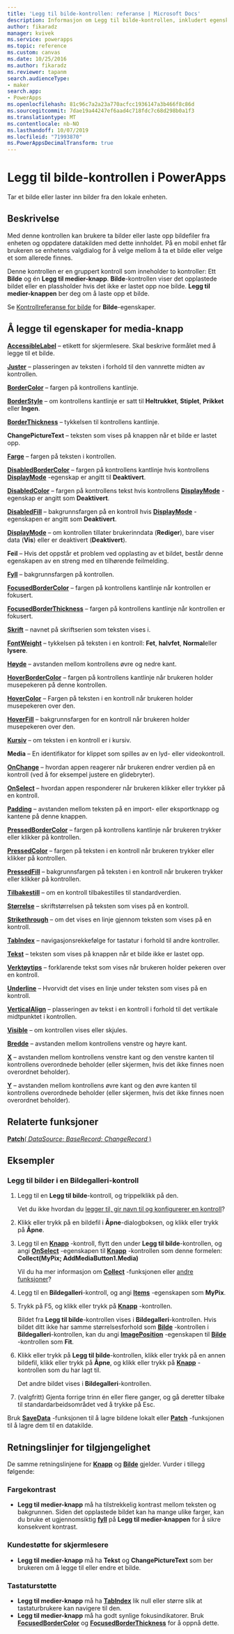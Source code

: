 ```yaml
---
title: 'Legg til bilde-kontrollen: referanse | Microsoft Docs'
description: Informasjon om Legg til bilde-kontrollen, inkludert egenskaper og eksempler
author: fikaradz
manager: kvivek
ms.service: powerapps
ms.topic: reference
ms.custom: canvas
ms.date: 10/25/2016
ms.author: fikaradz
ms.reviewer: tapanm
search.audienceType:
- maker
search.app:
- PowerApps
ms.openlocfilehash: 81c96c7a2a23a770acfcc1936147a3b466f8c86d
ms.sourcegitcommit: 7dae19a44247ef6aad4c718fdc7c68d298b0a1f3
ms.translationtype: MT
ms.contentlocale: nb-NO
ms.lasthandoff: 10/07/2019
ms.locfileid: "71993870"
ms.PowerAppsDecimalTransform: true
---
```

# <a name="add-picture-control-in-powerapps"></a>Legg til bilde-kontrollen i PowerApps
Tar et bilde eller laster inn bilder fra den lokale enheten.

## <a name="description"></a>Beskrivelse
Med denne kontrollen kan brukere ta bilder eller laste opp bildefiler fra enheten og oppdatere datakilden med dette innholdet. På en mobil enhet får brukeren se enhetens valgdialog for å velge mellom å ta et bilde eller velge et som allerede finnes.

Denne kontrollen er en gruppert kontroll som inneholder to kontroller: Ett **Bilde** og én **Legg til medier-knapp**. **Bilde**-kontrollen viser det opplastede bildet eller en plassholder hvis det ikke er lastet opp noe bilde. **Legg til medier-knappen** ber deg om å laste opp et bilde.

Se [Kontrollreferanse for bilde](control-image.md) for **Bilde**-egenskaper.

## <a name="add-media-button-properties"></a>Å legge til egenskaper for media-knapp
**[AccessibleLabel](properties-accessibility.md)** – etikett for skjermlesere. Skal beskrive formålet med å legge til et bilde.

**[Juster](properties-text.md)** – plasseringen av teksten i forhold til den vannrette midten av kontrollen.

**[BorderColor](properties-color-border.md)** – fargen på kontrollens kantlinje.

**[BorderStyle](properties-color-border.md)** – om kontrollens kantlinje er satt til **Heltrukket**, **Stiplet**, **Prikket** eller **Ingen**.

**[BorderThickness](properties-color-border.md)** – tykkelsen til kontrollens kantlinje.

**ChangePictureText** – teksten som vises på knappen når et bilde er lastet opp.

**[Farge](properties-color-border.md)** – fargen på teksten i kontrollen.

**[DisabledBorderColor](properties-color-border.md)** – fargen på kontrollens kantlinje hvis kontrollens **[DisplayMode](properties-core.md)** -egenskap er angitt til **Deaktivert**.

**[DisabledColor](properties-color-border.md)** – fargen på kontrollens tekst hvis kontrollens **[DisplayMode](properties-core.md)** -egenskap er angitt som **Deaktivert**.

**[DisabledFill](properties-color-border.md)** – bakgrunnsfargen på en kontroll hvis **[DisplayMode](properties-core.md)** -egenskapen er angitt som **Deaktivert**.

**[DisplayMode](properties-core.md)** – om kontrollen tillater brukerinndata (**Rediger**), bare viser data (**Vis**) eller er deaktivert (**Deaktivert**).

**Feil** – Hvis det oppstår et problem ved opplasting av et bildet, består denne egenskapen av en streng med en tilhørende feilmelding.

**[Fyll](properties-color-border.md)** – bakgrunnsfargen på kontrollen.

**[FocusedBorderColor](properties-color-border.md)** – fargen på kontrollens kantlinje når kontrollen er fokusert.

**[FocusedBorderThickness](properties-color-border.md)** – fargen på kontrollens kantlinje når kontrollen er fokusert.

**[Skrift](properties-text.md)** – navnet på skriftserien som teksten vises i.

**[FontWeight](properties-text.md)** – tykkelsen på teksten i en kontroll: **Fet**, **halvfet**, **Normal**eller **lysere**.

**[Høyde](properties-size-location.md)** – avstanden mellom kontrollens øvre og nedre kant.

**[HoverBorderColor](properties-color-border.md)** – fargen på kontrollens kantlinje når brukeren holder musepekeren på denne kontrollen.

**[HoverColor](properties-color-border.md)** – Fargen på teksten i en kontroll når brukeren holder musepekeren over den.

**[HoverFill](properties-color-border.md)** – bakgrunnsfargen for en kontroll når brukeren holder musepekeren over den.

**[Kursiv](properties-text.md)** – om teksten i en kontroll er i kursiv.

**Media** – En identifikator for klippet som spilles av en lyd- eller videokontroll.

**[OnChange](properties-core.md)** – hvordan appen reagerer når brukeren endrer verdien på en kontroll (ved å for eksempel justere en glidebryter).

**[OnSelect](properties-core.md)** – hvordan appen responderer når brukeren klikker eller trykker på en kontroll.

**[Padding](properties-size-location.md)**  – avstanden mellom teksten på en import- eller eksportknapp og kantene på denne knappen.

**[PressedBorderColor](properties-color-border.md)** – fargen på kontrollens kantlinje når brukeren trykker eller klikker på kontrollen.

**[PressedColor](properties-color-border.md)** – fargen på teksten i en kontroll når brukeren trykker eller klikker på kontrollen.

**[PressedFill](properties-color-border.md)** – bakgrunnsfargen på teksten i en kontroll når brukeren trykker eller klikker på kontrollen.

**[Tilbakestill](properties-core.md)** – om en kontroll tilbakestilles til standardverdien.

**[Størrelse](properties-text.md)** – skriftstørrelsen på teksten som vises på en kontroll.

**[Strikethrough](properties-text.md)** – om det vises en linje gjennom teksten som vises på en kontroll.

**[TabIndex](properties-accessibility.md)** – navigasjonsrekkefølge for tastatur i forhold til andre kontroller.

**[Tekst](properties-core.md)** – teksten som vises på knappen når et bilde ikke er lastet opp.

**[Verktøytips](properties-core.md)** – forklarende tekst som vises når brukeren holder pekeren over en kontroll.

**[Underline](properties-text.md)**  – Hvorvidt det vises en linje under teksten som vises på en kontroll.

**[VerticalAlign](properties-text.md)** – plasseringen av tekst i en kontroll i forhold til det vertikale midtpunktet i kontrollen.

**[Visible](properties-core.md)** – om kontrollen vises eller skjules.

**[Bredde](properties-size-location.md)** – avstanden mellom kontrollens venstre og høyre kant.

**[X](properties-size-location.md)** – avstanden mellom kontrollens venstre kant og den venstre kanten til kontrollens overordnede beholder (eller skjermen, hvis det ikke finnes noen overordnet beholder).

**[Y](properties-size-location.md)** – avstanden mellom kontrollens øvre kant og den øvre kanten til kontrollens overordnede beholder (eller skjermen, hvis det ikke finnes noen overordnet beholder).

## <a name="related-functions"></a>Relaterte funksjoner
[**Patch**( *DataSource*; *BaseRecord*; *ChangeRecord* )](../functions/function-patch.md)

## <a name="examples"></a>Eksempler
### <a name="add-images-to-an-image-gallery-control"></a>Legg til bilder i en Bildegalleri-kontroll
1. Legg til en **Legg til bilde**-kontroll, og trippelklikk på den.
   
    Vet du ikke hvordan du [legger til, gir navn til og konfigurerer en kontroll](../add-configure-controls.md)?
2. Klikk eller trykk på en bildefil i **Åpne**-dialogboksen, og klikk eller trykk på **Åpne**.
3. Legg til en **[Knapp](control-button.md)** -kontroll, flytt den under **Legg til bilde**-kontrollen, og angi **[OnSelect](properties-core.md)** -egenskapen til **[Knapp](control-button.md)** -kontrollen som denne formelen:<br>
   **Collect(MyPix; AddMediaButton1.Media)**
   
    Vil du ha mer informasjon om **[Collect](../functions/function-clear-collect-clearcollect.md)** -funksjonen eller [andre funksjoner](../formula-reference.md)?
4. Legg til en **Bildegalleri**-kontroll, og angi **[Items](properties-core.md)** -egenskapen som **MyPix**.
5. Trykk på F5, og klikk eller trykk på **[Knapp](control-button.md)** -kontrollen.
   
    Bildet fra **Legg til bilde**-kontrollen vises i **Bildegalleri**-kontrollen. Hvis bildet ditt ikke har samme størrelsesforhold som **[Bilde](control-image.md)** -kontrollen i **Bildegalleri**-kontrollen, kan du angi **[ImagePosition](properties-visual.md)** -egenskapen til **[Bilde](control-image.md)** -kontrollen som **Fit**.
6. Klikk eller trykk på **Legg til bilde**-kontrollen, klikk eller trykk på en annen bildefil, klikk eller trykk på **Åpne**, og klikk eller trykk på **[Knapp](control-button.md)** -kontrollen som du har lagt til.
   
    Det andre bildet vises i **Bildegalleri**-kontrollen.
7. (valgfritt) Gjenta forrige trinn én eller flere ganger, og gå deretter tilbake til standardarbeidsområdet ved å trykke på Esc.

Bruk **[SaveData](../functions/function-savedata-loaddata.md)** -funksjonen til å lagre bildene lokalt eller **[Patch](../functions/function-patch.md)** -funksjonen til å lagre dem til en datakilde.


## <a name="accessibility-guidelines"></a>Retningslinjer for tilgjengelighet
De samme retningslinjene for **[Knapp](control-button.md)** og **[Bilde](control-image.md)** gjelder. Vurder i tillegg følgende:

### <a name="color-contrast"></a>Fargekontrast
* **Legg til medier-knapp** må ha tilstrekkelig kontrast mellom teksten og bakgrunnen. Siden det opplastede bildet kan ha mange ulike farger, kan du bruke et ugjennomsiktig  **[fyll](properties-color-border.md)** på **Legg til medier-knappen** for å sikre konsekvent kontrast.

### <a name="screen-reader-support"></a>Kundestøtte for skjermlesere
* **Legg til medier-knapp** må ha **Tekst** og **ChangePictureText** som ber brukeren om å legge til eller endre et bilde.

### <a name="keyboard-support"></a>Tastaturstøtte
* **Legg til medier-knapp** må ha **[TabIndex](properties-accessibility.md)**  lik null eller større slik at tastaturbrukere kan navigere til den.
* **Legg til medier-knapp** må ha godt synlige fokusindikatorer. Bruk **[FocusedBorderColor](properties-color-border.md)** og **[FocusedBorderThickness](properties-color-border.md)** for å oppnå dette.
 
